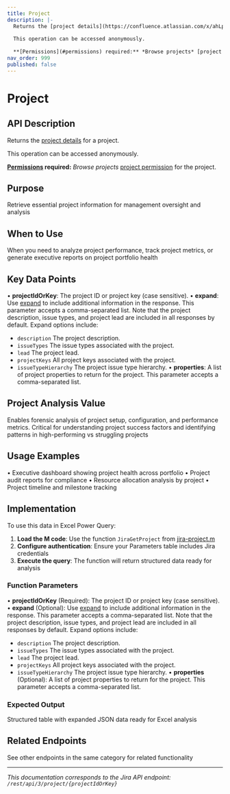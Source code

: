 ```yaml
---
title: Project
description: |-
  Returns the [project details](https://confluence.atlassian.com/x/ahLpNw) for a project.
  
  This operation can be accessed anonymously.
  
  **[Permissions](#permissions) required:** *Browse projects* [project permission](https://confluence.atlassian.com/x/yodKLg) for the project.
nav_order: 999
published: false
---
```


# Project

## API Description
Returns the [project details](https://confluence.atlassian.com/x/ahLpNw) for a project.

This operation can be accessed anonymously.

**[Permissions](#permissions) required:** *Browse projects* [project permission](https://confluence.atlassian.com/x/yodKLg) for the project.

## Purpose
Retrieve essential project information for management oversight and analysis

## When to Use
When you need to analyze project performance, track project metrics, or generate executive reports on project portfolio health

## Key Data Points
• **projectIdOrKey**: The project ID or project key (case sensitive).
• **expand**: Use [expand](#expansion) to include additional information in the response. This parameter accepts a comma-separated list. Note that the project description, issue types, and project lead are included in all responses by default. Expand options include:

 *  `description` The project description.
 *  `issueTypes` The issue types associated with the project.
 *  `lead` The project lead.
 *  `projectKeys` All project keys associated with the project.
 *  `issueTypeHierarchy` The project issue type hierarchy.
• **properties**: A list of project properties to return for the project. This parameter accepts a comma-separated list.

## Project Analysis Value
Enables forensic analysis of project setup, configuration, and performance metrics. Critical for understanding project success factors and identifying patterns in high-performing vs struggling projects

## Usage Examples
• Executive dashboard showing project health across portfolio
• Project audit reports for compliance
• Resource allocation analysis by project
• Project timeline and milestone tracking

## Implementation
To use this data in Excel Power Query:

1. **Load the M code**: Use the function `JiraGetProject` from [jira-project.m](../assets/jira-project.m)
2. **Configure authentication**: Ensure your Parameters table includes Jira credentials
3. **Execute the query**: The function will return structured data ready for analysis

### Function Parameters
• **projectIdOrKey** (Required): The project ID or project key (case sensitive).
• **expand** (Optional): Use [expand](#expansion) to include additional information in the response. This parameter accepts a comma-separated list. Note that the project description, issue types, and project lead are included in all responses by default. Expand options include:

 *  `description` The project description.
 *  `issueTypes` The issue types associated with the project.
 *  `lead` The project lead.
 *  `projectKeys` All project keys associated with the project.
 *  `issueTypeHierarchy` The project issue type hierarchy.
• **properties** (Optional): A list of project properties to return for the project. This parameter accepts a comma-separated list.

### Expected Output
Structured table with expanded JSON data ready for Excel analysis

## Related Endpoints
See other endpoints in the same category for related functionality

---
*This documentation corresponds to the Jira API endpoint: `/rest/api/3/project/{projectIdOrKey}`*
